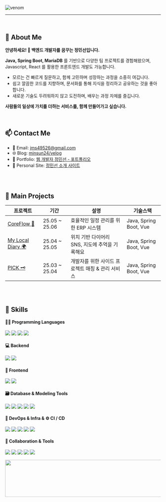 ![venom](https://capsule-render.vercel.app/api?type=venom&height=200&text=Minsun's%20%20Github.&fontSize=70&color=0:8871e5,100:b678c4&stroke=b678c4)

---
<br>

## 🌱 About Me
**안녕하세요! 👋 **백엔드 개발자**를 꿈꾸는 **정민선**입니다.**

**Java, Spring Boot, MariaDB** 를 기반으로 다양한 팀 프로젝트를 경험해왔으며,
Javascript, React 를 활용한 프론트엔드 개발도 가능합니다. <br>

- 모르는 건 빠르게 질문하고, 함께 고민하며 성장하는 과정을 소중히 여깁니다.
- 쉽고 깔끔한 코드를 지향하며, 문서화를 통해 지식을 정리하고 공유하는 것을 좋아합니다.
- 새로운 기술도 두려워하지 않고 도전하며, 배우는 과정 자체를 즐깁니다.

**사람들의 일상에 가치를 더하는 서비스를, 함께 만들어가고 싶습니다.**
<br>
<br>
<br>

## 📫 Contact Me

- 📧 Email: jms49526@gmail.com
- 🌐 Blog: [minsun24/velog](https://velog.io/@minsun24/posts)
- 🔗 Portfolio:  [웹 개발자 정민선 - 포트폴리오](https://web-developer-jeongminsun.my.canva.site/)
- 🔗 Personal Site:  [정민선 소개 사이트](https://minsun24.github.io/home)
<br>


<br>

## 📌 Main Projects

| 프로젝트 | 기간 | 설명 | 기술스택 |
|----------|------|------|----------|
| [CoreFlow 🧭](https://github.com/2TEAM-Ideality/be14-final-Ideality-CoreFlow) | 25.05 ~ 25.06 | 효율적인 일정 관리를 위한 ERP 시스템 | Java, Spring Boot, Vue |
| [My Local Diary 🌍](https://github.com/minsun24/my-local-diary) | 25.04 ~ 25.05 | 위치 기반 다이어리 SNS, 지도에 추억을 기록해요 | Java, Spring Boot, Vue|
| [PICK 🗝️](https://github.com/minsun24/PICK-FE) |25.03 ~ 25.04 | 개발자를 위한 사이드 프로젝트 매칭 & 관리 서비스 | Java, Spring Boot, Vue |




<br><br>

## 💪 Skills
#### 🧑‍💻 Programming Languages
<p>
  <img src="https://img.shields.io/badge/Java-007396?style=flat-square&logo=java&logoColor=white"/>
  <img src="https://img.shields.io/badge/TypeScript-3178C6?style=flat-square&logo=typescript&logoColor=white"/>
<img src="https://img.shields.io/badge/JavaScript-F7DF1E?style=flat-square&logo=javascript&logoColor=black"/>
  <img src="https://img.shields.io/badge/Python-3776AB?style=flat-square&logo=python&logoColor=white"/>
</p>




#### 💻 Backend
<p>
  <img src="https://img.shields.io/badge/Spring%20Boot-6DB33F?style=flat-square&logo=springboot&logoColor=white"/>
  <img src="https://img.shields.io/badge/Django-092E20?style=flat-square&logo=django&logoColor=white"/>
</p>


#### 🎨 Frontend
<p>
   <img src="https://img.shields.io/badge/Vue.js-4FC08D?style=flat-square&logo=vue.js&logoColor=white"/>
  <img src="https://img.shields.io/badge/React-61DAFB?style=flat-square&logo=react&logoColor=black"/>
</p>


#### 🗃️ Database & Modeling Tools
<p>
  <img src="https://img.shields.io/badge/MariaDB-003545?style=flat-square&logo=mariadb&logoColor=white"/>
  <img src="https://img.shields.io/badge/HeidiSQL-4479A1?style=flat-square&logo=mysql&logoColor=white"/>
  <img src="https://img.shields.io/badge/ERD%20Cloud-4A90E2?style=flat-square&logo=cloud&logoColor=white"/>
  <img src="https://img.shields.io/badge/DA%23MODELER-1D3557?style=flat-square&logo=diagram&logoColor=white"/>
  <img src="https://img.shields.io/badge/Draw.io-F08705?style=flat-square&logo=diagrams.net&logoColor=white"/>
</p>

#### 🐳 DevOps & Infra & ⚙️ CI / CD
<p>
  <img src="https://img.shields.io/badge/Docker-2496ED?style=flat-square&logo=docker&logoColor=white"/>
  <img src="https://img.shields.io/badge/Kubernetes-326CE5?style=flat-square&logo=kubernetes&logoColor=white"/>
  <img src="https://img.shields.io/badge/Ingress-Nginx-0E83CD?style=flat-square&logo=nginx&logoColor=white"/>
  <img src="https://img.shields.io/badge/AWS%20S3-569A31?style=flat-square&logo=amazonaws&logoColor=white"/>
  <img src="https://img.shields.io/badge/Jenkins-D24939?style=flat-square&logo=jenkins&logoColor=white"/>
</p>



#### 🧰 Collaboration & Tools
<p>
  <img src="https://img.shields.io/badge/Notion-000000?style=flat-square&logo=notion&logoColor=white"/>
  <img src="https://img.shields.io/badge/Figma-F24E1E?style=flat-square&logo=figma&logoColor=white"/>
  <img src="https://img.shields.io/badge/Miro-050038?style=flat-square&logo=miro&logoColor=white"/>
  <img src="https://img.shields.io/badge/GitHub-181717?style=flat-square&logo=github&logoColor=white"/>
  <img src="https://img.shields.io/badge/Google%20Docs-4285F4?style=flat-square&logo=google&logoColor=white"/>
</p>








<a href="https://github.com/devxb/gitanimals">
  <img src="https://render.gitanimals.org/lines/{minsun24}?pet-id=1" width="1000" height="120"/>
</a>
  

